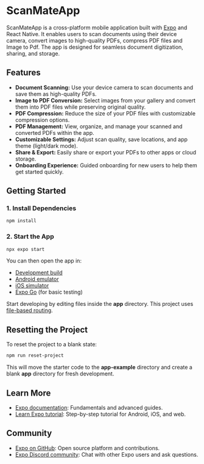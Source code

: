 # ScanMateApp

ScanMateApp is a cross-platform mobile application built with [Expo](https://expo.dev) and React Native. It enables users to scan documents using their device camera, convert images to high-quality PDFs, compress PDF files and Image to Pdf. The app is designed for seamless document digitization, sharing, and storage.

## Features

- **Document Scanning:** Use your device camera to scan documents and save them as high-quality PDFs.
- **Image to PDF Conversion:** Select images from your gallery and convert them into PDF files while preserving original quality.
- **PDF Compression:** Reduce the size of your PDF files with customizable compression options.
- **PDF Management:** View, organize, and manage your scanned and converted PDFs within the app.
- **Customizable Settings:** Adjust scan quality, save locations, and app theme (light/dark mode).
- **Share & Export:** Easily share or export your PDFs to other apps or cloud storage.
- **Onboarding Experience:** Guided onboarding for new users to help them get started quickly.

## Getting Started

### 1. Install Dependencies

```bash
npm install
```

### 2. Start the App

```bash
npx expo start
```

You can then open the app in:
- [Development build](https://docs.expo.dev/develop/development-builds/introduction/)
- [Android emulator](https://docs.expo.dev/workflow/android-studio-emulator/)
- [iOS simulator](https://docs.expo.dev/workflow/ios-simulator/)
- [Expo Go](https://expo.dev/go) (for basic testing)

Start developing by editing files inside the **app** directory. This project uses [file-based routing](https://docs.expo.dev/router/introduction).

## Resetting the Project

To reset the project to a blank state:

```bash
npm run reset-project
```

This will move the starter code to the **app-example** directory and create a blank **app** directory for fresh development.

## Learn More

- [Expo documentation](https://docs.expo.dev/): Fundamentals and advanced guides.
- [Learn Expo tutorial](https://docs.expo.dev/tutorial/introduction/): Step-by-step tutorial for Android, iOS, and web.

## Community

- [Expo on GitHub](https://github.com/expo/expo): Open source platform and contributions.
- [Expo Discord community](https://chat.expo.dev): Chat with other Expo users and ask questions.
